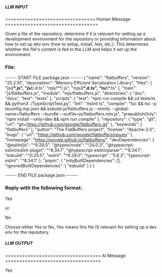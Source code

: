 ##### LLM INPUT #####
================================ Human Message =================================

Given a file of the repository, determine if it is relevant for setting up a development environment for the repository or providing information about how to set up dev env (how to setup, install, test, etc.). This determines whether the file's content is fed to the LLM and helps it set up the environment.

### File:
------ START FILE package.json ------
{
  "name": "flatbuffers",
  "version": "25.2.10",
  "description": "Memory Efficient Serialization Library",
  "files": [
    "js/**/*.js",
    "js/**/*.d.ts",
    "mjs/**/*.js",
    "mjs/**/*.d.ts",
    "ts/**/*.ts"
  ],
  "main": "js/flatbuffers.js",
  "module": "mjs/flatbuffers.js",
  "directories": {
    "doc": "docs",
    "test": "tests"
  },
  "scripts": {
    "test": "npm run compile && cd tests/ts && python3 ./TypeScriptTest.py",
    "lint": "eslint ts",
    "compile": "tsc && tsc -p tsconfig.mjs.json && esbuild js/flatbuffers.js --minify --global-name=flatbuffers --bundle --outfile=js/flatbuffers.min.js",
    "prepublishOnly": "npm install --only=dev && npm run compile"
  },
  "repository": {
    "type": "git",
    "url": "git+https://github.com/google/flatbuffers.git"
  },
  "keywords": [
    "flatbuffers"
  ],
  "author": "The FlatBuffers project",
  "license": "Apache-2.0",
  "bugs": {
    "url": "https://github.com/google/flatbuffers/issues"
  },
  "homepage": "https://google.github.io/flatbuffers/",
  "devDependencies": {
    "@eslint/js": "^9.29.0",
    "@types/node": "^24.0.3",
    "@typescript-eslint/eslint-plugin": "^8.34.1",
    "@typescript-eslint/parser": "^8.34.1",
    "esbuild": "^0.25.5",
    "eslint": "^9.29.0",
    "typescript": "5.8.3",
    "typescript-eslint": "^8.34.1"
  },
  "pnpm": {
    "onlyBuiltDependencies": [],
    "ignoredBuiltDependencies": [
      "esbuild"
    ]
  }
}

------ END FILE package.json ------

### Reply with the following format:

<rel>Yes</rel>

or

<rel>No</rel>

Choose either Yes or No, Yes means this file IS relevant for setting up a dev env for the repository.

##### LLM OUTPUT #####
================================== Ai Message ==================================

<rel>Yes</rel>